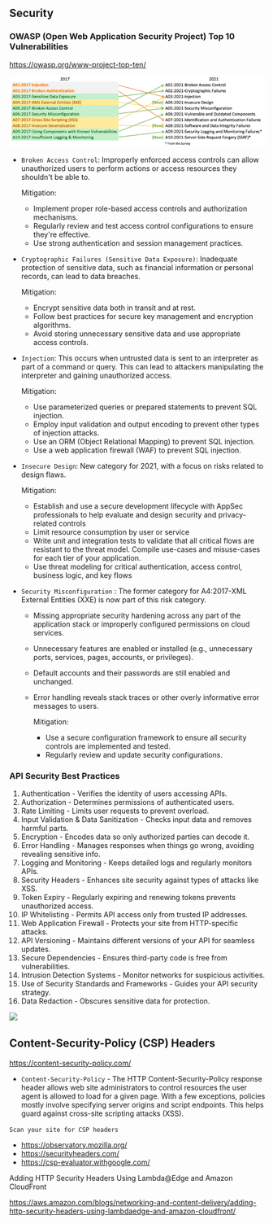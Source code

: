 ## Security

### OWASP (Open Web Application Security Project) Top 10 Vulnerabilities

https://owasp.org/www-project-top-ten/

![](images/owasp-top-10.png)

- `Broken Access Control`: Improperly enforced access controls can allow unauthorized users to perform actions or access resources they shouldn't be able to.

  Mitigation:

  - Implement proper role-based access controls and authorization mechanisms.
  - Regularly review and test access control configurations to ensure they're effective.
  - Use strong authentication and session management practices.

- `Cryptographic Failures (Sensitive Data Exposure)`: Inadequate protection of sensitive data, such as financial information or personal records, can lead to data breaches.

  Mitigation:

  - Encrypt sensitive data both in transit and at rest.
  - Follow best practices for secure key management and encryption algorithms.
  - Avoid storing unnecessary sensitive data and use appropriate access controls.

- `Injection`: This occurs when untrusted data is sent to an interpreter as part of a command or query. This can lead to attackers manipulating the interpreter and gaining unauthorized access.

  Mitigation:

  - Use parameterized queries or prepared statements to prevent SQL injection.
  - Employ input validation and output encoding to prevent other types of injection attacks.
  - Use an ORM (Object Relational Mapping) to prevent SQL injection.
  - Use a web application firewall (WAF) to prevent SQL injection.

- `Insecure Design`: New category for 2021, with a focus on risks related to design flaws.

  Mitigation:

  - Establish and use a secure development lifecycle with AppSec professionals to help evaluate and design security and privacy-related controls
  - Limit resource consumption by user or service
  - Write unit and integration tests to validate that all critical flows are resistant to the threat model. Compile use-cases and misuse-cases for each tier of your application.
  - Use threat modeling for critical authentication, access control, business logic, and key flows

- `Security Misconfiguration` : The former category for A4:2017-XML External Entities (XXE) is now part of this risk category.

  - Missing appropriate security hardening across any part of the application stack or improperly configured permissions on cloud services.
  - Unnecessary features are enabled or installed (e.g., unnecessary ports, services, pages, accounts, or privileges).
  - Default accounts and their passwords are still enabled and unchanged.
  - Error handling reveals stack traces or other overly informative error messages to users.

    Mitigation:

    - Use a secure configuration framework to ensure all security controls are implemented and tested.
    - Regularly review and update security configurations.

### API Security Best Practices

1. Authentication - Verifies the identity of users accessing APIs.
2. Authorization - Determines permissions of authenticated users.
3. Rate Limiting - Limits user requests to prevent overload.
4. Input Validation & Data Sanitization - Checks input data and removes harmful parts.
5. Encryption - Encodes data so only authorized parties can decode it.
6. Error Handling - Manages responses when things go wrong, avoiding revealing sensitive info.
7. Logging and Monitoring - Keeps detailed logs and regularly monitors APIs.
8. Security Headers - Enhances site security against types of attacks like XSS.
9. Token Expiry - Regularly expiring and renewing tokens prevents unauthorized access.
10. IP Whitelisting - Permits API access only from trusted IP addresses.
11. Web Application Firewall - Protects your site from HTTP-specific attacks.
12. API Versioning - Maintains different versions of your API for seamless updates.
13. Secure Dependencies - Ensures third-party code is free from vulnerabilities.
14. Intrusion Detection Systems - Monitor networks for suspicious activities.
15. Use of Security Standards and Frameworks - Guides your API security strategy.
16. Data Redaction - Obscures sensitive data for protection.

![](images/api-security.gif)

## Content-Security-Policy (CSP) Headers

https://content-security-policy.com/

- `Content-Security-Policy` - The HTTP Content-Security-Policy response header allows web site administrators to control resources the user agent is allowed to load for a given page. With a few exceptions, policies mostly involve specifying server origins and script endpoints. This helps guard against cross-site scripting attacks (XSS).

`Scan your site for CSP headers`

- https://observatory.mozilla.org/
- https://securityheaders.com/
- https://csp-evaluator.withgoogle.com/

Adding HTTP Security Headers Using Lambda@Edge and Amazon CloudFront

https://aws.amazon.com/blogs/networking-and-content-delivery/adding-http-security-headers-using-lambdaedge-and-amazon-cloudfront/
